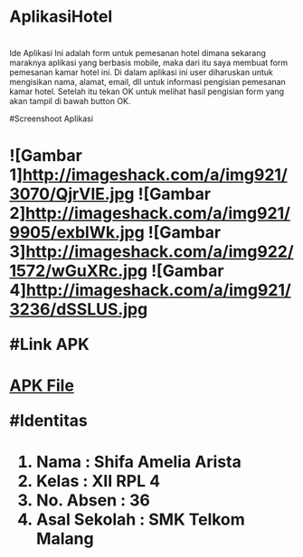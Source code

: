 # AplikasiHotel<h1>

Ide Aplikasi Ini adalah form untuk pemesanan hotel dimana sekarang maraknya aplikasi yang berbasis mobile, maka dari itu saya membuat form pemesanan kamar hotel ini. Di dalam aplikasi ini user diharuskan untuk mengisikan nama, alamat, email, dll untuk informasi pengisian pemesanan kamar hotel. Setelah itu tekan OK untuk melihat hasil pengisian form yang akan tampil di bawah button OK.

#Screenshoot Aplikasi<h1>
![Gambar 1]http://imageshack.com/a/img921/3070/QjrVIE.jpg
![Gambar 2]http://imageshack.com/a/img921/9905/exblWk.jpg
![Gambar 3]http://imageshack.com/a/img922/1572/wGuXRc.jpg
![Gambar 4]http://imageshack.com/a/img921/3236/dSSLUS.jpg

#Link APK<h1>
[APK File](https://drive.google.com/open?id=0B6nI3k1J-1-nZkNlOWplSGF0TEk)

#Identitas<h1>
1. Nama : Shifa Amelia Arista
2. Kelas : XII RPL 4
3. No. Absen : 36
4. Asal Sekolah : SMK Telkom Malang
